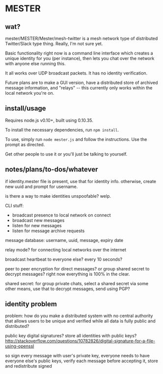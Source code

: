 # MESTER

## wat?

mester/MESTER/Mester/mesh-twitter is a mesh network type of distributed Twitter/Slack type thing. Really, I'm not sure yet.

Basic functionality right now is a command line interface which creates a unique identity for you (per instance), then lets you chat over the network with anyone else running this.

It all works over UDP broadcast packets. It has no identity verification.

Future plans are to make a GUI version, have a distributed store of archived message information, and "relays" -- this currently only works within the local network you're on.

## install/usage

Requires node.js v0.10+, built using 0.10.35.

To install the necessary dependencies, run `npm install`.

To use, simply run `node mester.js` and follow the instructions. Use the prompt as directed.

Get other people to use it or you'll just be talking to yourself.

## notes/plans/to-dos/whatever

if identity.mester file is present, use that for identity info. otherwise, create new uuid and prompt for username.

is there a way to make identities unspoofable? welp.

CLI stuff:

- broadcast presence to local network on connect
- broadcast new messages
- listen for new messages
- listen for message archive requests

message database: username, uuid, message, expiry date

relay mode? for connecting local networks over the internet

broadcast heartbeat to everyone else? every 10 seconds?

peer to peer encryption for direct messages? or group shared secret to decrypt messages? right now everything is 100% in the clear.

shared secret: for group private chats, select a shared secret via some other means, use that to decrypt messages, send using PGP?

## identity problem

problem: how do you make a distributed system with no central authority that allows users to be unique and verified while all data is fully public and distributed?

public key digital signatures? store all identities with public keys? http://stackoverflow.com/questions/10782826/digital-signature-for-a-file-using-openssl

so sign every message with user's private key, everyone needs to have everyone else's public keys, verify each message before accepting it, store and redistribute signed